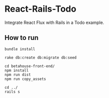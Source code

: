 # React-Rails-Todo

Integrate React Flux with Rails in a Todo example.

## How to run

```
bundle install

rake db:create db:migrate db:seed

cd betahouse-front-end/
npm install
npm run dist
npm run copy_assets

cd ../
rails s
```

